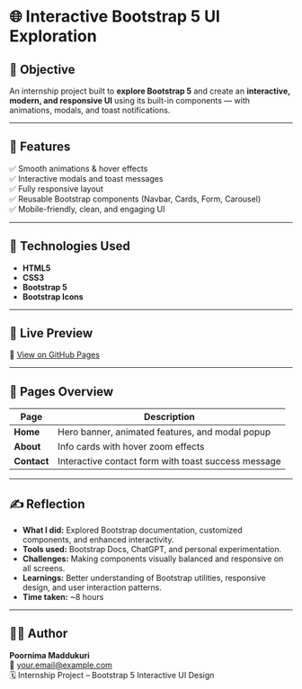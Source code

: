 # 🌐 Interactive Bootstrap 5 UI Exploration

## 🎯 Objective
An internship project built to **explore Bootstrap 5** and create an **interactive, modern, and responsive UI** using its built-in components — with animations, modals, and toast notifications.

---

## 🧩 Features
✅ Smooth animations & hover effects  
✅ Interactive modals and toast messages  
✅ Fully responsive layout  
✅ Reusable Bootstrap components (Navbar, Cards, Form, Carousel)  
✅ Mobile-friendly, clean, and engaging UI  

---

## 🧰 Technologies Used
- **HTML5**
- **CSS3**
- **Bootstrap 5**
- **Bootstrap Icons**

---

## 🚀 Live Preview
🔗 [View on GitHub Pages](https://yourusername.github.io/bootstrap-ui-interactive)

---

## 📘 Pages Overview
| Page | Description |
|------|--------------|
| **Home** | Hero banner, animated features, and modal popup |
| **About** | Info cards with hover zoom effects |
| **Contact** | Interactive contact form with toast success message |

---

## ✍️ Reflection
- **What I did:** Explored Bootstrap documentation, customized components, and enhanced interactivity.  
- **Tools used:** Bootstrap Docs, ChatGPT, and personal experimentation.  
- **Challenges:** Making components visually balanced and responsive on all screens.  
- **Learnings:** Better understanding of Bootstrap utilities, responsive design, and user interaction patterns.  
- **Time taken:** ~8 hours  

---

## 👩‍💻 Author
**Poornima Maddukuri**  
📧 your.email@example.com  
🗓️ Internship Project – Bootstrap 5 Interactive UI Design

